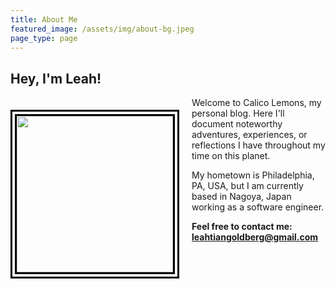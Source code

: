 ```yaml
---
title: About Me
featured_image: /assets/img/about-bg.jpeg
page_type: page
---
```


## Hey, I'm Leah!

<img class="img-fluid" src="/assets/img/me.jpg" alt="" style="width: 250px; height: 250px; float: left; margin-right: 20px; margin-top: 20px; border: 10px double #000; filter: contrast(100%);">

Welcome to Calico Lemons, my personal blog. Here I'll document noteworthy adventures, experiences, or reflections I have throughout my time on this planet. 

My hometown is Philadelphia, PA, USA, but I am currently based in Nagoya, Japan working as a software engineer.

**Feel free to contact me: leahtiangoldberg@gmail.com**